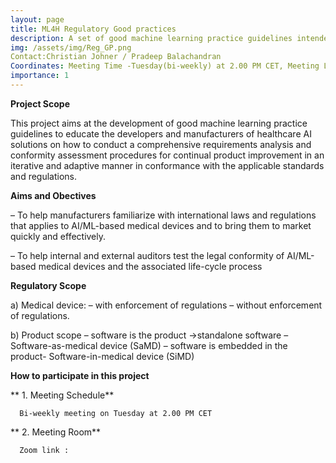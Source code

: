 ```yaml
---
layout: page
title: ML4H Regulatory Good practices
description: A set of good machine learning practice guidelines intended to educate the developers and manufacturers of healthcare AI solutions to ensure regulatory compliance for the AI based Medical Devices 
img: /assets/img/Reg_GP.png
Contact:Christian Johner / Pradeep Balachandran
Coordinates: Meeting Time -Tuesday(bi-weekly) at 2.00 PM CET, Meeting Link-Zoom Link
importance: 1
---
```


**Project Scope**

This project aims at the development of good machine learning practice guidelines to educate the developers and manufacturers of healthcare AI solutions on how to conduct a comprehensive requirements analysis and conformity assessment procedures for continual product improvement in an iterative and adaptive manner in conformance with the applicable standards and regulations.

**Aims and Obectives**

–	To help manufacturers familiarize with international laws and regulations that applies to AI/ML-based medical devices and to bring them to market quickly and effectively.

–	To help internal and external auditors test the legal conformity of AI/ML-based medical devices and the associated life-cycle process

**Regulatory Scope**

  a) Medical device:
    –	with enforcement of regulations
    –	without enforcement of regulations.

b) Product scope
  –	software is the product ->standalone software –Software-as-medical device (SaMD)
  –	software is embedded in the product- Software-in-medical device (SiMD)

**How to participate in this project**

 ** 1. Meeting Schedule**

      Bi-weekly meeting on Tuesday at 2.00 PM CET

  ** 2. Meeting Room**

      Zoom link : 




